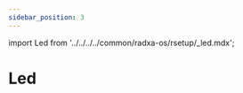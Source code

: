 ```yaml
---
sidebar_position: 3
---
```


import Led from '../../../../common/radxa-os/rsetup/\_led.mdx';

# Led

<Led />
